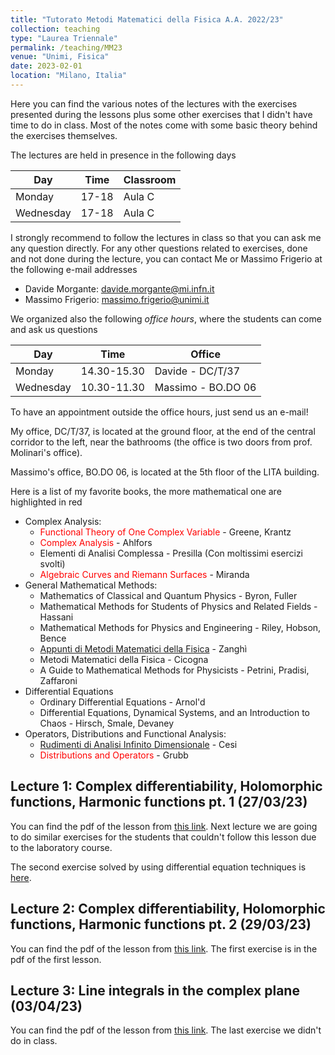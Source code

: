 ```yaml
---
title: "Tutorato Metodi Matematici della Fisica A.A. 2022/23"
collection: teaching
type: "Laurea Triennale"
permalink: /teaching/MM23
venue: "Unimi, Fisica"
date: 2023-02-01
location: "Milano, Italia"
---
```


Here you can find the various notes of the lectures with the exercises presented during the lessons plus some other exercises that I didn't have time to do in class. Most of the notes come with some basic theory behind the exercises themselves.

The lectures are held in presence in the following days

| Day       | Time            | Classroom                             |
| --------  | --------------- | ------------------------------------- |
| Monday    |  17-18          | Aula C                                |
| Wednesday |  17-18          | Aula C                                |

I strongly recommend to follow the lectures in class so that you can ask me any question directly. For any other questions related to exercises, done and not done during the lecture, you can contact Me or Massimo Frigerio at the following e-mail addresses

* Davide Morgante: davide.morgante@mi.infn.it
* Massimo Frigerio: massimo.frigerio@unimi.it

We organized also the following *office hours*, where the students can come and ask us questions

| Day       | Time            | Office                                |
| --------  | --------------- | ------------------------------------- |
| Monday    |  14.30-15.30    | Davide - DC/T/37                      |
| Wednesday |  10.30-11.30    | Massimo - BO.DO 06                    |      


To have an appointment outside the office hours, just send us an e-mail!

My office, DC/T/37, is located at the ground floor, at the end of the central corridor to the left, near the bathrooms (the office is two doors from prof. Molinari's office).

Massimo's office, BO.DO 06, is located at the 5th floor of the LITA building.

Here is a list of my favorite books, the more mathematical one are highlighted in red  

  * Complex Analysis:
    * <span style="color:red">Functional Theory of One Complex Variable</span> - Greene, Krantz
    * <span style="color:red">Complex Analysis</span> - Ahlfors
    * Elementi di Analisi Complessa - Presilla (Con moltissimi esercizi svolti)
    * <span style="color:red">Algebraic Curves and Riemann Surfaces</span> - Miranda
  * General Mathematical Methods:
    * Mathematics of Classical and Quantum Physics - Byron, Fuller
    * Mathematical Methods for Students of Physics and Related Fields - Hassani
    * Mathematical Methods for Physics and Engineering - Riley, Hobson, Bence
    * [Appunti di Metodi Matematici della Fisica](https://www.ge.infn.it/~zanghi/metodi/ZUL.pdf) - Zanghì
    * Metodi Matematici della Fisica - Cicogna
    * A Guide to Mathematical Methods for Physicists - Petrini, Pradisi, Zaffaroni
  * Differential Equations
    * Ordinary Differential Equations - Arnol'd
    * Differential Equations, Dynamical Systems, and an Introduction to Chaos - Hirsch, Smale, Devaney
  * Operators, Distributions and Functional Analysis:
    * [Rudimenti di Analisi Infinito Dimensionale](https://www.roma1.infn.it/~cesi/rudimenti/RAID-s-v03.pdf) - Cesi
    * <span style="color:red">Distributions and Operators</span> - Grubb

## Lecture 1: Complex differentiability, Holomorphic functions, Harmonic functions pt. 1 (27/03/23)
You can find the pdf of the lesson from [this link](http://DavideMorgante.github.io/files/Lezione1.pdf).
Next lecture we are going to do similar exercises for the students that couldn't follow this lesson due to the laboratory course.

The second exercise solved by using differential equation techniques is [here](http://DavideMorgante.github.io/files/Lezione1_2.pdf).

## Lecture 2: Complex differentiability, Holomorphic functions, Harmonic functions pt. 2 (29/03/23)
You can find the pdf of the lesson from [this link](http://DavideMorgante.github.io/files/Lezione1_3.pdf). The first exercise is in the pdf of the first lesson.

## Lecture 3: Line integrals in the complex plane (03/04/23)
You can find the pdf of the lesson from [this link](http://DavideMorgante.github.io/files/Integrali_1.pdf). The last exercise we didn't do in class.
